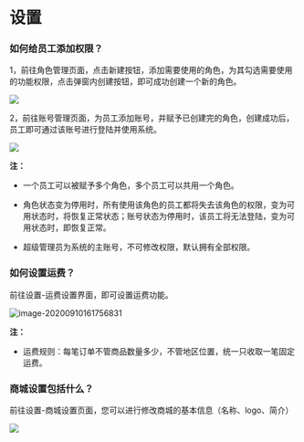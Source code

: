 # 设置

### 如何给员工添加权限？

1，前往角色管理页面，点击新建按钮，添加需要使用的角色，为其勾选需要使用的功能权限，点击弹窗内创建按钮，即可成功创建一个新的角色。

![](http://md.stringon.com/img/%7Bfilename%7D%7B.suffix%7D20200910154837.png)

2，前往账号管理页面，为员工添加账号，并赋予已创建完的角色，创建成功后，员工即可通过该账号进行登陆并使用系统。

![](http://md.stringon.com/img/%7Bfilename%7D%7B.suffix%7D20200910161112.png)

**注：**

- 一个员工可以被赋予多个角色，多个员工可以共用一个角色。


- 角色状态变为停用时，所有使用该角色的员工都将失去该角色的权限，变为可用状态时，将恢复正常状态；账号状态为停用时，该员工将无法登陆，变为可用状态时，即恢复正常。
- 超级管理员为系统的主账号，不可修改权限，默认拥有全部权限。



### 如何设置运费？

前往设置-运费设置界面，即可设置运费功能。

![image-20200910161756831](C:\Users\handi\AppData\Roaming\Typora\typora-user-images\image-20200910161756831.png)

**注：**

- 运费规则：每笔订单不管商品数量多少，不管地区位置，统一只收取一笔固定运费。



### 商城设置包括什么？

前往设置-商城设置页面，您可以进行修改商城的基本信息（名称、logo、简介）

![](http://md.stringon.com/img/%7Bfilename%7D%7B.suffix%7D20200910164821.png)